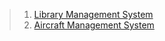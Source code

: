 > 1) [Library Management System](https://git.io/JuQOV)
> 2) [Aircraft Management System](https://git.io/Ji7KX)
